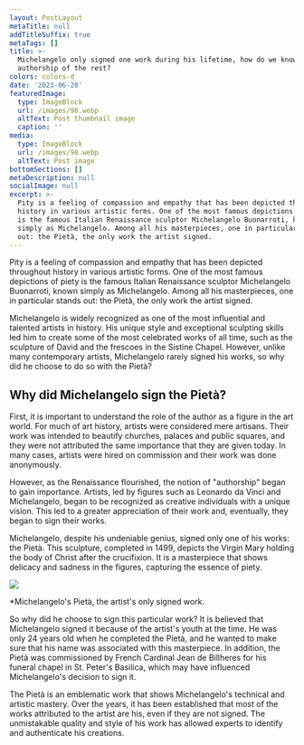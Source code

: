 ```yaml
---
layout: PostLayout
metaTitle: null
addTitleSuffix: true
metaTags: []
title: >-
  Michelangelo only signed one work during his lifetime, how do we know the
  authorship of the rest?
colors: colors-d
date: '2023-06-28'
featuredImage:
  type: ImageBlock
  url: /images/98.webp
  altText: Post thumbnail image
  caption: ''
media:
  type: ImageBlock
  url: /images/98.webp
  altText: Post image
bottomSections: []
metaDescription: null
socialImage: null
excerpt: >-
  Pity is a feeling of compassion and empathy that has been depicted throughout
  history in various artistic forms. One of the most famous depictions of piety
  is the famous Italian Renaissance sculptor Michelangelo Buonarroti, known
  simply as Michelangelo. Among all his masterpieces, one in particular stands
  out: the Pietà, the only work the artist signed.
---
```

Pity is a feeling of compassion and empathy that has been depicted throughout history in various artistic forms. One of the most famous depictions of piety is the famous Italian Renaissance sculptor Michelangelo Buonarroti, known simply as Michelangelo. Among all his masterpieces, one in particular stands out: the Pietà, the only work the artist signed.

Michelangelo is widely recognized as one of the most influential and talented artists in history. His unique style and exceptional sculpting skills led him to create some of the most celebrated works of all time, such as the sculpture of David and the frescoes in the Sistine Chapel. However, unlike many contemporary artists, Michelangelo rarely signed his works, so why did he choose to do so with the Pietà?

## Why did Michelangelo sign the Pietà?

First, it is important to understand the role of the author as a figure in the art world. For much of art history, artists were considered mere artisans. Their work was intended to beautify churches, palaces and public squares, and they were not attributed the same importance that they are given today. In many cases, artists were hired on commission and their work was done anonymously.

However, as the Renaissance flourished, the notion of "authorship" began to gain importance. Artists, led by figures such as Leonardo da Vinci and Michelangelo, began to be recognized as creative individuals with a unique vision. This led to a greater appreciation of their work and, eventually, they began to sign their works.

Michelangelo, despite his undeniable genius, signed only one of his works: the Pietà. This sculpture, completed in 1499, depicts the Virgin Mary holding the body of Christ after the crucifixion. It is a masterpiece that shows delicacy and sadness in the figures, capturing the essence of piety.

![](https://cdn.culturagenial.com/es/imagenes/escultura-piedad-de-miguel-angel-og.jpg)

*Michelangelo's Pietà, the artist's only signed work.

So why did he choose to sign this particular work? It is believed that Michelangelo signed it because of the artist's youth at the time. He was only 24 years old when he completed the Pietà, and he wanted to make sure that his name was associated with this masterpiece. In addition, the Pietà was commissioned by French Cardinal Jean de Billheres for his funeral chapel in St. Peter's Basilica, which may have influenced Michelangelo's decision to sign it.

The Pietà is an emblematic work that shows Michelangelo's technical and artistic mastery. Over the years, it has been established that most of the works attributed to the artist are his, even if they are not signed. The unmistakable quality and style of his work has allowed experts to identify and authenticate his creations.